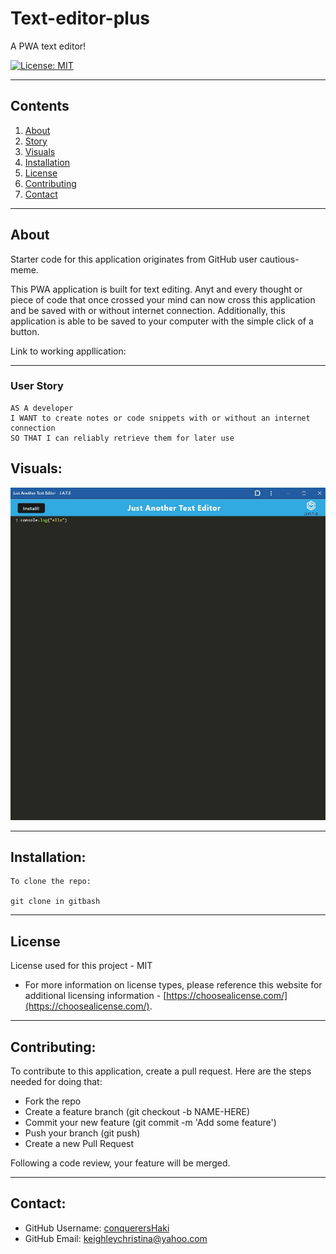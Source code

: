 # Text-editor-plus

A PWA text editor!

[![License: MIT](https://img.shields.io/badge/License-MIT-yellow.svg)](https://opensource.org/licenses/MIT)

---

## Contents

1. [About](#about)
2. [Story](#user-story)
3. [Visuals](#visuals)
4. [Installation](#installation)
5. [License](#license)
6. [Contributing](#contributing)
7. [Contact](#contact)

---

## About

Starter code for this application originates from GitHub user cautious-meme.

This PWA application is built for text editing. Anyt and every thought or piece of code that once crossed your mind can now cross this application and be saved with or without internet connection. Additionally, this application is able to be saved to your computer with the simple click of a button.

Link to working appllication: 

---

### User Story

```
AS A developer
I WANT to create notes or code snippets with or without an internet connection
SO THAT I can reliably retrieve them for later use
```

## Visuals:

![screenshot 1](./client/src/images/ss1.jpg)

---

## Installation:

```
To clone the repo:

git clone in gitbash
```

---

## License

License used for this project - MIT

- For more information on license types, please reference this website
  for additional licensing information - [https://choosealicense.com/](https://choosealicense.com/).

---

## Contributing:

To contribute to this application, create a pull request.
Here are the steps needed for doing that:

- Fork the repo
- Create a feature branch (git checkout -b NAME-HERE)
- Commit your new feature (git commit -m 'Add some feature')
- Push your branch (git push)
- Create a new Pull Request

Following a code review, your feature will be merged.

---

## Contact:

- GitHub Username: [conquerersHaki](https://github.com/conquerersHaki)
- GitHub Email: keighleychristina@yahoo.com